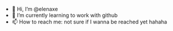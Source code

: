 - 👋 Hi, I’m @elenaxe
- 🌱 I’m currently learning to work with github
- 📫 How to reach me: not sure if I wanna be reached yet hahaha
<!---
elenaxe/elenaxe is a ✨ special ✨ repository because its `README.md` (this file) appears on your GitHub profile.
You can click the Preview link to take a look at your changes.
--->
